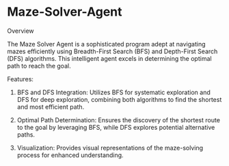 # Maze-Solver-Agent
Overview

The Maze Solver Agent is a sophisticated program adept at navigating mazes efficiently using Breadth-First Search (BFS) and Depth-First Search (DFS) algorithms. This intelligent agent excels in determining the optimal path to reach the goal.

Features:

1. BFS and DFS Integration: Utilizes BFS for systematic exploration and DFS for deep exploration, combining both algorithms to find the shortest and most efficient path.

2. Optimal Path Determination: Ensures the discovery of the shortest route to the goal by leveraging BFS, while DFS explores potential alternative paths.

3. Visualization: Provides visual representations of the maze-solving process for enhanced understanding.

